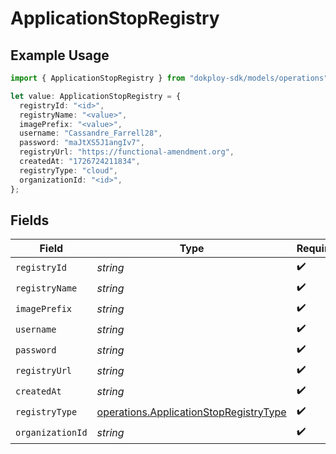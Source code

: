 # ApplicationStopRegistry

## Example Usage

```typescript
import { ApplicationStopRegistry } from "dokploy-sdk/models/operations";

let value: ApplicationStopRegistry = {
  registryId: "<id>",
  registryName: "<value>",
  imagePrefix: "<value>",
  username: "Cassandre_Farrell28",
  password: "maJtXS5J1angIv7",
  registryUrl: "https://functional-amendment.org",
  createdAt: "1726724211834",
  registryType: "cloud",
  organizationId: "<id>",
};
```

## Fields

| Field                                                                                            | Type                                                                                             | Required                                                                                         | Description                                                                                      |
| ------------------------------------------------------------------------------------------------ | ------------------------------------------------------------------------------------------------ | ------------------------------------------------------------------------------------------------ | ------------------------------------------------------------------------------------------------ |
| `registryId`                                                                                     | *string*                                                                                         | :heavy_check_mark:                                                                               | N/A                                                                                              |
| `registryName`                                                                                   | *string*                                                                                         | :heavy_check_mark:                                                                               | N/A                                                                                              |
| `imagePrefix`                                                                                    | *string*                                                                                         | :heavy_check_mark:                                                                               | N/A                                                                                              |
| `username`                                                                                       | *string*                                                                                         | :heavy_check_mark:                                                                               | N/A                                                                                              |
| `password`                                                                                       | *string*                                                                                         | :heavy_check_mark:                                                                               | N/A                                                                                              |
| `registryUrl`                                                                                    | *string*                                                                                         | :heavy_check_mark:                                                                               | N/A                                                                                              |
| `createdAt`                                                                                      | *string*                                                                                         | :heavy_check_mark:                                                                               | N/A                                                                                              |
| `registryType`                                                                                   | [operations.ApplicationStopRegistryType](../../models/operations/applicationstopregistrytype.md) | :heavy_check_mark:                                                                               | N/A                                                                                              |
| `organizationId`                                                                                 | *string*                                                                                         | :heavy_check_mark:                                                                               | N/A                                                                                              |